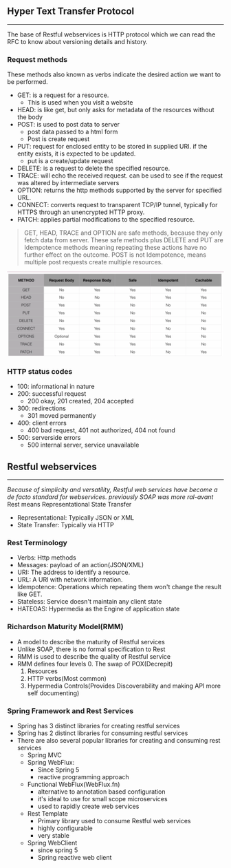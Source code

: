 ## Hyper Text Transfer Protocol

-- --
The base of Restful webservices is HTTP protocol which we can read the RFC to know about versioning details and history.

### Request methods

These methods also known as verbs indicate the desired action we want to be performed.

* GET: is a request for a resource.
    * This is used when you visit a website
* HEAD: is like get, but only asks for metadata of the resources without the body
* POST: is used to post data to server
    * post data passed to a html form
    * Post is create request
* PUT: request for enclosed entity to be stored in supplied URI. if the entity exists, it is expected to be updated.
    * put is a create/update request
* DELETE: is a request to delete the specified resource.
* TRACE: will echo the received request. can be used to see if the request was altered by intermediate servers
* OPTION: returns the http methods supported by the server for specified URL.
* CONNECT: converts request to transparent TCP/IP tunnel, typically for HTTPS through an unencrypted HTTP proxy.
* PATCH: applies partial modifications to the specified resource.

> GET, HEAD, TRACE and OPTION are safe methods, because they only fetch data from server.
> These safe methods plus DELETE and PUT are Idempotence methods meaning repeating these actions have no further effect
> on the outcome.
> POST is not Idempotence, means multiple post requests create multiple resources.

![Http_methods_table](../pics/http_methods_table.png)

### HTTP status codes

* 100: informational in nature
* 200: successful request
    * 200 okay, 201 created, 204 accepted
* 300: redirections
    * 301 moved permanently
* 400: client errors
    * 400 bad request, 401 not authorized, 404 not found
* 500: serverside errors
    * 500 internal server, service unavailable

## Restful webservices

---- ----
_Because of simplicity and versatility, Restful web services have become a de facto standard for webservices. previously
SOAP was more ral-avant_
Rest means Representational State Transfer

* Representational: Typically JSON or XML
* State Transfer: Typically via HTTP

### Rest Terminology

* Verbs: Http methods
* Messages: payload of an action(JSON/XML)
* URI: The address to identify a resource.
* URL: A URI with network information.
* Idempotence: Operations which repeating them won't change the result like GET.
* Stateless: Service doesn't maintain any client state
* HATEOAS: Hypermedia as the Engine of application state

### Richardson Maturity Model(RMM)

* A model to describe the maturity of Restful services
* Unlike SOAP, there is no formal specification to Rest
* RMM is used to describe the quality of Restful service
* RMM defines four levels
    0. The swap of POX(Decrepit)
    1. Resources
    2. HTTP verbs(Most common)
    3. Hypermedia Controls(Provides Discoverability and making API more self documenting)

### Spring Framework and Rest Services

* Spring has 3 distinct libraries for creating restful services
* Spring has 2 distinct libraries for consuming restful services
* There are also several popular libraries for creating and consuming rest services
    * Spring MVC
    * Spring WebFlux:
        * Since Spring 5
        * reactive programming approach
    * Functional WebFlux(WebFlux.fn)
        * alternative to annotation based configuration
        * it's ideal to use for small scope microservices
        * used to rapidly create web services
    * Rest Template
        * Primary library used to consume Restful web services
        * highly configurable
        * very stable
    * Spring WebClient
        * since spring 5
        * Spring reactive web client




